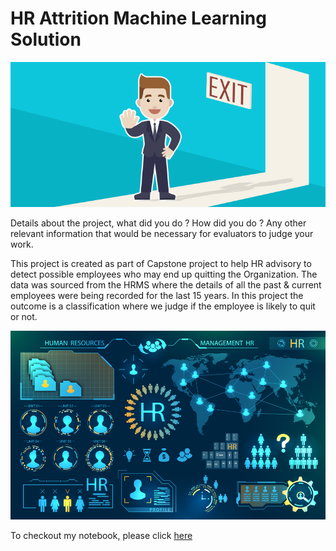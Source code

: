 # HR Attrition Machine Learning Solution

![enter image description here](https://github.com/santhoshbvsrk/hr-employee-attrition/blob/main/Attrtion.png?raw=true)

Details about the project, what did you do ? How did you do ? Any other relevant information that would be necessary for evaluators to judge your work.

This project is created as part of Capstone project to help HR advisory to detect possible employees who may end up quitting the Organization. The data was sourced from the HRMS where the details of all the past & current employees were being recorded for the last 15 years. In this project the outcome is a classification where we judge if the employee is likely to quit or not.

![enter image description here](https://github.com/santhoshbvsrk/hr-employee-attrition/blob/main/hr-analytics-10.jpg?raw=true)

To checkout my notebook, please click [here](https://github.com/santhoshbvsrk/hr-employee-attrition/blob/main/HR_Analytics.ipynb)
